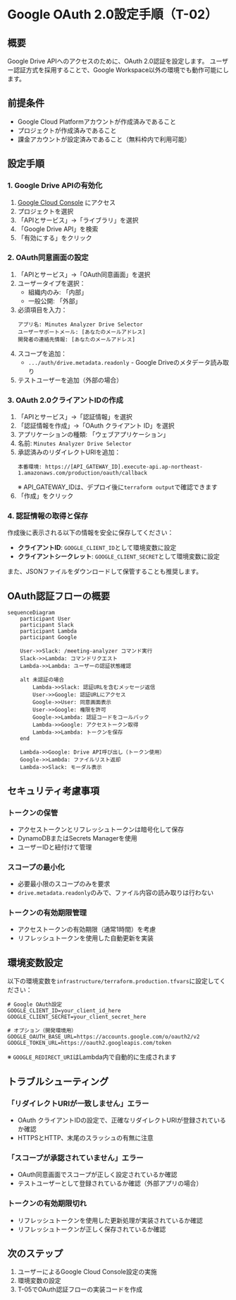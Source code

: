 # Google OAuth 2.0設定手順（T-02）

## 概要
Google Drive APIへのアクセスのために、OAuth 2.0認証を設定します。
ユーザー認証方式を採用することで、Google Workspace以外の環境でも動作可能にします。

## 前提条件
- Google Cloud Platformアカウントが作成済みであること
- プロジェクトが作成済みであること
- 課金アカウントが設定済みであること（無料枠内で利用可能）

## 設定手順

### 1. Google Drive APIの有効化

1. [Google Cloud Console](https://console.cloud.google.com) にアクセス
2. プロジェクトを選択
3. 「APIとサービス」→「ライブラリ」を選択
4. 「Google Drive API」を検索
5. 「有効にする」をクリック

### 2. OAuth同意画面の設定

1. 「APIとサービス」→「OAuth同意画面」を選択
2. ユーザータイプを選択：
   - 組織内のみ: 「内部」
   - 一般公開: 「外部」
3. 必須項目を入力：
   ```
   アプリ名: Minutes Analyzer Drive Selector
   ユーザーサポートメール: [あなたのメールアドレス]
   開発者の連絡先情報: [あなたのメールアドレス]
   ```
4. スコープを追加：
   - `.../auth/drive.metadata.readonly` - Google Driveのメタデータ読み取り
5. テストユーザーを追加（外部の場合）

### 3. OAuth 2.0クライアントIDの作成

1. 「APIとサービス」→「認証情報」を選択
2. 「認証情報を作成」→「OAuth クライアント ID」を選択
3. アプリケーションの種類: 「ウェブアプリケーション」
4. 名前: `Minutes Analyzer Drive Selector`
5. 承認済みのリダイレクトURIを追加：
   ```
   本番環境: https://[API_GATEWAY_ID].execute-api.ap-northeast-1.amazonaws.com/production/oauth/callback
   ```
   ※ API_GATEWAY_IDは、デプロイ後に`terraform output`で確認できます
6. 「作成」をクリック

### 4. 認証情報の取得と保存

作成後に表示される以下の情報を安全に保存してください：
- **クライアントID**: `GOOGLE_CLIENT_ID`として環境変数に設定
- **クライアントシークレット**: `GOOGLE_CLIENT_SECRET`として環境変数に設定

また、JSONファイルをダウンロードして保管することも推奨します。

## OAuth認証フローの概要

```mermaid
sequenceDiagram
    participant User
    participant Slack
    participant Lambda
    participant Google

    User->>Slack: /meeting-analyzer コマンド実行
    Slack->>Lambda: コマンドリクエスト
    Lambda->>Lambda: ユーザーの認証状態確認

    alt 未認証の場合
        Lambda->>Slack: 認証URLを含むメッセージ返信
        User->>Google: 認証URLにアクセス
        Google->>User: 同意画面表示
        User->>Google: 権限を許可
        Google->>Lambda: 認証コードをコールバック
        Lambda->>Google: アクセストークン取得
        Lambda->>Lambda: トークンを保存
    end

    Lambda->>Google: Drive API呼び出し（トークン使用）
    Google->>Lambda: ファイルリスト返却
    Lambda->>Slack: モーダル表示
```

## セキュリティ考慮事項

### トークンの保管
- アクセストークンとリフレッシュトークンは暗号化して保存
- DynamoDBまたはSecrets Managerを使用
- ユーザーIDと紐付けて管理

### スコープの最小化
- 必要最小限のスコープのみを要求
- `drive.metadata.readonly`のみで、ファイル内容の読み取りは行わない

### トークンの有効期限管理
- アクセストークンの有効期限（通常1時間）を考慮
- リフレッシュトークンを使用した自動更新を実装

## 環境変数設定

以下の環境変数を`infrastructure/terraform.production.tfvars`に設定してください：

```hcl
# Google OAuth設定
GOOGLE_CLIENT_ID=your_client_id_here
GOOGLE_CLIENT_SECRET=your_client_secret_here

# オプション（開発環境用）
GOOGLE_OAUTH_BASE_URL=https://accounts.google.com/o/oauth2/v2
GOOGLE_TOKEN_URL=https://oauth2.googleapis.com/token
```

※ `GOOGLE_REDIRECT_URI`はLambda内で自動的に生成されます

## トラブルシューティング

### 「リダイレクトURIが一致しません」エラー
- OAuth クライアントIDの設定で、正確なリダイレクトURIが登録されているか確認
- HTTPSとHTTP、末尾のスラッシュの有無に注意

### 「スコープが承認されていません」エラー
- OAuth同意画面でスコープが正しく設定されているか確認
- テストユーザーとして登録されているか確認（外部アプリの場合）

### トークンの有効期限切れ
- リフレッシュトークンを使用した更新処理が実装されているか確認
- リフレッシュトークンが正しく保存されているか確認

## 次のステップ
1. ユーザーによるGoogle Cloud Console設定の実施
2. 環境変数の設定
3. T-05でOAuth認証フローの実装コードを作成
